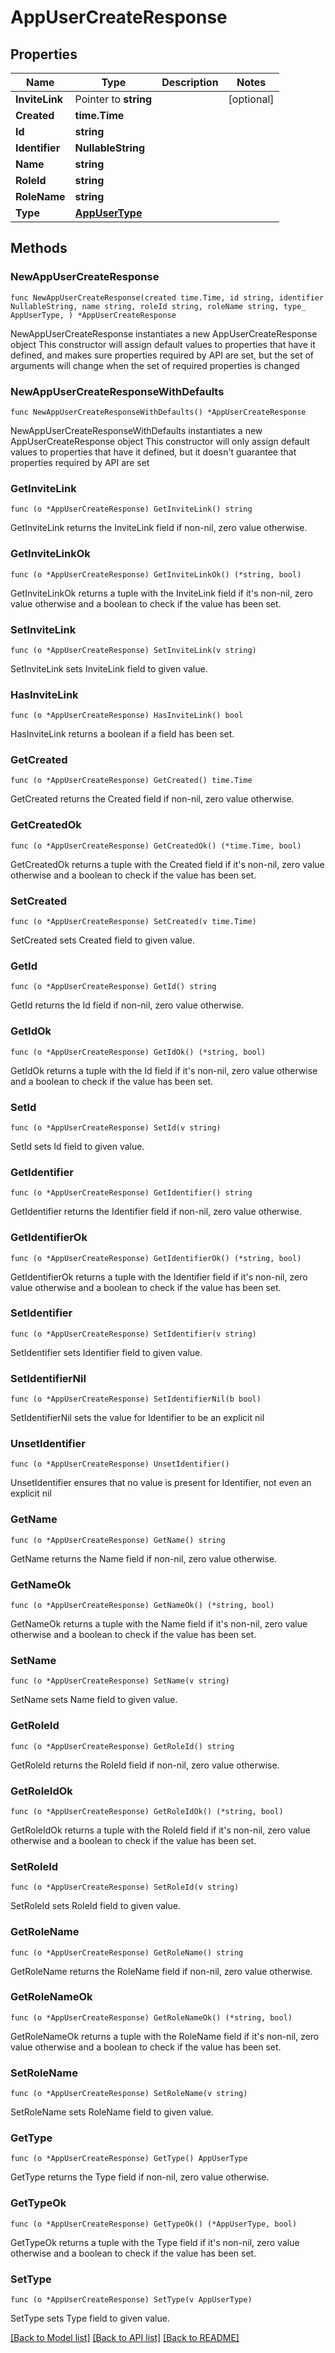 # AppUserCreateResponse

## Properties

Name | Type | Description | Notes
------------ | ------------- | ------------- | -------------
**InviteLink** | Pointer to **string** |  | [optional] 
**Created** | **time.Time** |  | 
**Id** | **string** |  | 
**Identifier** | **NullableString** |  | 
**Name** | **string** |  | 
**RoleId** | **string** |  | 
**RoleName** | **string** |  | 
**Type** | [**AppUserType**](AppUserType.md) |  | 

## Methods

### NewAppUserCreateResponse

`func NewAppUserCreateResponse(created time.Time, id string, identifier NullableString, name string, roleId string, roleName string, type_ AppUserType, ) *AppUserCreateResponse`

NewAppUserCreateResponse instantiates a new AppUserCreateResponse object
This constructor will assign default values to properties that have it defined,
and makes sure properties required by API are set, but the set of arguments
will change when the set of required properties is changed

### NewAppUserCreateResponseWithDefaults

`func NewAppUserCreateResponseWithDefaults() *AppUserCreateResponse`

NewAppUserCreateResponseWithDefaults instantiates a new AppUserCreateResponse object
This constructor will only assign default values to properties that have it defined,
but it doesn't guarantee that properties required by API are set

### GetInviteLink

`func (o *AppUserCreateResponse) GetInviteLink() string`

GetInviteLink returns the InviteLink field if non-nil, zero value otherwise.

### GetInviteLinkOk

`func (o *AppUserCreateResponse) GetInviteLinkOk() (*string, bool)`

GetInviteLinkOk returns a tuple with the InviteLink field if it's non-nil, zero value otherwise
and a boolean to check if the value has been set.

### SetInviteLink

`func (o *AppUserCreateResponse) SetInviteLink(v string)`

SetInviteLink sets InviteLink field to given value.

### HasInviteLink

`func (o *AppUserCreateResponse) HasInviteLink() bool`

HasInviteLink returns a boolean if a field has been set.

### GetCreated

`func (o *AppUserCreateResponse) GetCreated() time.Time`

GetCreated returns the Created field if non-nil, zero value otherwise.

### GetCreatedOk

`func (o *AppUserCreateResponse) GetCreatedOk() (*time.Time, bool)`

GetCreatedOk returns a tuple with the Created field if it's non-nil, zero value otherwise
and a boolean to check if the value has been set.

### SetCreated

`func (o *AppUserCreateResponse) SetCreated(v time.Time)`

SetCreated sets Created field to given value.


### GetId

`func (o *AppUserCreateResponse) GetId() string`

GetId returns the Id field if non-nil, zero value otherwise.

### GetIdOk

`func (o *AppUserCreateResponse) GetIdOk() (*string, bool)`

GetIdOk returns a tuple with the Id field if it's non-nil, zero value otherwise
and a boolean to check if the value has been set.

### SetId

`func (o *AppUserCreateResponse) SetId(v string)`

SetId sets Id field to given value.


### GetIdentifier

`func (o *AppUserCreateResponse) GetIdentifier() string`

GetIdentifier returns the Identifier field if non-nil, zero value otherwise.

### GetIdentifierOk

`func (o *AppUserCreateResponse) GetIdentifierOk() (*string, bool)`

GetIdentifierOk returns a tuple with the Identifier field if it's non-nil, zero value otherwise
and a boolean to check if the value has been set.

### SetIdentifier

`func (o *AppUserCreateResponse) SetIdentifier(v string)`

SetIdentifier sets Identifier field to given value.


### SetIdentifierNil

`func (o *AppUserCreateResponse) SetIdentifierNil(b bool)`

 SetIdentifierNil sets the value for Identifier to be an explicit nil

### UnsetIdentifier
`func (o *AppUserCreateResponse) UnsetIdentifier()`

UnsetIdentifier ensures that no value is present for Identifier, not even an explicit nil
### GetName

`func (o *AppUserCreateResponse) GetName() string`

GetName returns the Name field if non-nil, zero value otherwise.

### GetNameOk

`func (o *AppUserCreateResponse) GetNameOk() (*string, bool)`

GetNameOk returns a tuple with the Name field if it's non-nil, zero value otherwise
and a boolean to check if the value has been set.

### SetName

`func (o *AppUserCreateResponse) SetName(v string)`

SetName sets Name field to given value.


### GetRoleId

`func (o *AppUserCreateResponse) GetRoleId() string`

GetRoleId returns the RoleId field if non-nil, zero value otherwise.

### GetRoleIdOk

`func (o *AppUserCreateResponse) GetRoleIdOk() (*string, bool)`

GetRoleIdOk returns a tuple with the RoleId field if it's non-nil, zero value otherwise
and a boolean to check if the value has been set.

### SetRoleId

`func (o *AppUserCreateResponse) SetRoleId(v string)`

SetRoleId sets RoleId field to given value.


### GetRoleName

`func (o *AppUserCreateResponse) GetRoleName() string`

GetRoleName returns the RoleName field if non-nil, zero value otherwise.

### GetRoleNameOk

`func (o *AppUserCreateResponse) GetRoleNameOk() (*string, bool)`

GetRoleNameOk returns a tuple with the RoleName field if it's non-nil, zero value otherwise
and a boolean to check if the value has been set.

### SetRoleName

`func (o *AppUserCreateResponse) SetRoleName(v string)`

SetRoleName sets RoleName field to given value.


### GetType

`func (o *AppUserCreateResponse) GetType() AppUserType`

GetType returns the Type field if non-nil, zero value otherwise.

### GetTypeOk

`func (o *AppUserCreateResponse) GetTypeOk() (*AppUserType, bool)`

GetTypeOk returns a tuple with the Type field if it's non-nil, zero value otherwise
and a boolean to check if the value has been set.

### SetType

`func (o *AppUserCreateResponse) SetType(v AppUserType)`

SetType sets Type field to given value.



[[Back to Model list]](../README.md#documentation-for-models) [[Back to API list]](../README.md#documentation-for-api-endpoints) [[Back to README]](../README.md)


